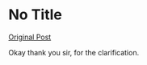 # No Title

[Original Post](https://discourse.onlinedegree.iitm.ac.in/t/163247/70)

<p>Okay thank you sir, for the clarification.</p>